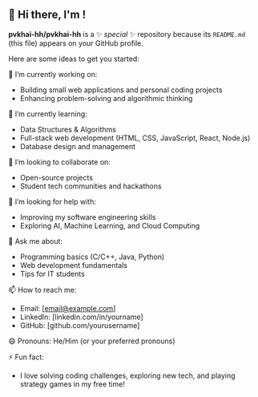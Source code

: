 ## 👋 Hi there, I'm !


**pvkhai-hh/pvkhai-hh** is a ✨ _special_ ✨ repository because its `README.md` (this file) appears on your GitHub profile.

Here are some ideas to get you started:

🔭 I’m currently working on:  
- Building small web applications and personal coding projects  
- Enhancing problem-solving and algorithmic thinking  

🌱 I’m currently learning:  
- Data Structures & Algorithms  
- Full-stack web development (HTML, CSS, JavaScript, React, Node.js)  
- Database design and management  

👯 I’m looking to collaborate on:  
- Open-source projects  
- Student tech communities and hackathons  

🤔 I’m looking for help with:  
- Improving my software engineering skills  
- Exploring AI, Machine Learning, and Cloud Computing  

💬 Ask me about:  
- Programming basics (C/C++, Java, Python)  
- Web development fundamentals  
- Tips for IT students  

📫 How to reach me:  
- Email: [email@example.com]  
- LinkedIn: [linkedin.com/in/yourname]  
- GitHub: [github.com/yourusername]  

😄 Pronouns: He/Him (or your preferred pronouns)  

⚡ Fun fact:  
- I love solving coding challenges, exploring new tech, and playing strategy games in my free time!

